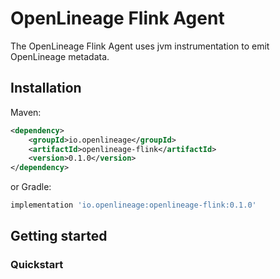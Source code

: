 # OpenLineage Flink Agent

The OpenLineage Flink Agent uses jvm instrumentation to emit OpenLineage metadata.

## Installation

Maven:

```xml
<dependency>
    <groupId>io.openlineage</groupId>
    <artifactId>openlineage-flink</artifactId>
    <version>0.1.0</version>
</dependency>
```

or Gradle:

```groovy
implementation 'io.openlineage:openlineage-flink:0.1.0'
```

## Getting started

### Quickstart
